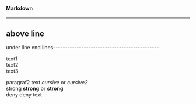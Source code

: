 #### Markdown


-------------------------------------------------

above line
---
under line
end lines---------------------------------------------

text1  
text2<br>
text3

paragraf2
text *cursive* or _cursive2_  
strong **strong** or __strong__  
deny ~~deny text~~